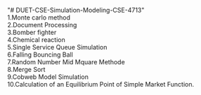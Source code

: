 "# DUET-CSE-Simulation-Modeling-CSE-4713" <br>
1.Monte carlo method <br>
2.Document Processing <br>
3.Bomber fighter <br>
4.Chemical reaction <br>
5.Single Service Queue Simulation <br>
6.Falling Bouncing Ball <br>
7.Random Number Mid Mquare Methode <br>
8.Merge Sort<br>
9.Cobweb Model Simulation <br>
10.Calculation of an Equilibrium Point of Simple Market Function.

